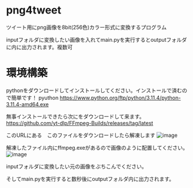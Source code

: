 # png4tweet

ツイート用にpng画像を8bit(256色)カラー形式に変換するプログラム

inputフォルダに変換したい画像を入れてmain.pyを実行するとoutputフォルダに内に出力されます。複数可

# 環境構築

pythonをダウンロードしてインストールしてください。インストールで済むので簡単です！
pyuthon https://www.python.org/ftp/python/3.11.4/python-3.11.4-amd64.exe

無事インストールできたら次にをダウンロードして来ます。
https://github.com/yt-dlp/FFmpeg-Builds/releases/tag/latest

このURLにある　このファイルをダウンロードしたら解凍します
![image](https://github.com/keimaruO/png4tweet/assets/91080250/acf5e6fe-a74e-4268-92df-6daa2bc9a3c1)

解凍したファイル内にffmpeg.exeがあるので画像のように配置してください。
![image](https://github.com/keimaruO/png4tweet/assets/91080250/3a60baf6-b81b-46bc-a964-5bb602bbb41d)

inputフォルダに変換したい元の画像をぶちこんでください。

そしてmain.pyを実行すると数秒後にoutputフォルダ内に出力されます。
